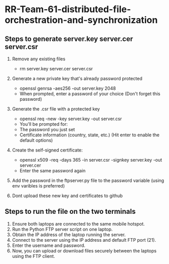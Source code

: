 # RR-Team-61-distributed-file-orchestration-and-synchronization


## Steps to generate server.key server.cer server.csr 

1. Remove any existing files 
    - rm server.key server.cer server.csr

2. Generate a new private key that's already password protected
    - openssl genrsa -aes256 -out server.key 2048
    - When prompted, enter a password of your choice (Don't forget this password)

3. Generate the .csr file with a protected key
    - openssl req -new -key server.key -out server.csr
    - You'll be prompted for:
    - The password you just set
    - Certificate information (country, state, etc.) (Hit enter to enable the default options)

4. Create the self-signed certificate:
    - openssl x509 -req -days 365 -in server.csr -signkey server.key -out server.cer
    - Enter the same password again

5. Add the password in the ftpserver.py file to the password variable (using env varibles is preferred)

6. Dont upload these new key and certificates to github


## Steps to run the file on the two terminals

1. Ensure both laptops are connected to the same mobile hotspot. 
2. Run the Python FTP server script on one laptop. 
3. Obtain the IP address of the laptop running the server. 
4. Connect to the server using the IP address and default FTP port (21). 
5. Enter the username and password. 
6. Now, you can upload or download files securely between the laptops using 
the FTP client. 

